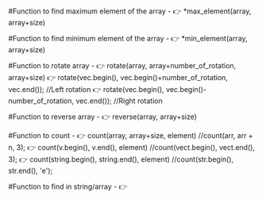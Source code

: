 #Function to find maximum element of the array - 
👉 *max_element(array, array+size)


#Function to find minimum element of the array - 
👉 *min_element(array, array+size) 


#Function to rotate array                      - 
👉 rotate(array, array+number_of_rotation, array+size) 
👉 rotate(vec.begin(), vec.begin()+number_of_rotation, vec.end());     //Left rotation
👉 rotate(vec.begin(), vec.begin()-number_of_rotation, vec.end());     //Right rotation


#Function to reverse array                     - 
👉 reverse(array, array+size)              


#Function to count                             - 
👉 count(array, array+size, element)              //count(arr, arr + n, 3);
👉 count(v.begin(), v.end(), element)             //count(vect.begin(), vect.end(), 3);
👉 count(string.begin(), string.end(), element)   //count(str.begin(), str.end(), 'e');
 
 
#Function to find in string/array              -
👉 
